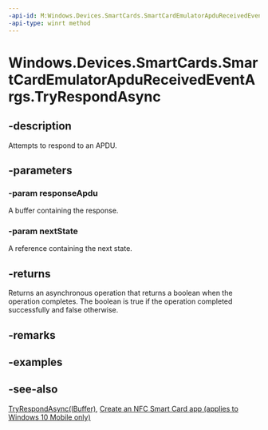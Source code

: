 ```yaml
---
-api-id: M:Windows.Devices.SmartCards.SmartCardEmulatorApduReceivedEventArgs.TryRespondAsync(Windows.Storage.Streams.IBuffer,Windows.Foundation.IReference{System.UInt32})
-api-type: winrt method
---
```


<!-- Method syntax
public Windows.Foundation.IAsyncOperation<bool> TryRespondAsync(Windows.Storage.Streams.IBuffer responseApdu, Windows.Foundation.IReference<System.UInt32> nextState)
-->

# Windows.Devices.SmartCards.SmartCardEmulatorApduReceivedEventArgs.TryRespondAsync

## -description
Attempts to respond to an APDU.

## -parameters
### -param responseApdu
A buffer containing the response.

### -param nextState
A reference containing the next state.

## -returns
Returns an asynchronous operation that returns a boolean when the operation completes. The boolean is true if the operation completed successfully and false otherwise.

## -remarks

## -examples

## -see-also
[TryRespondAsync(IBuffer)](smartcardemulatorapdureceivedeventargs_tryrespondasync_1062726120.md), [Create an NFC Smart Card app (applies to Windows 10 Mobile only)](/windows/uwp/devices-sensors/host-card-emulation)
